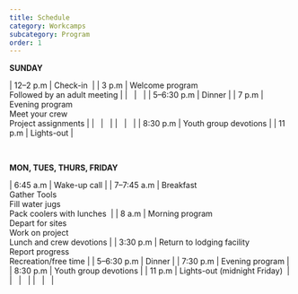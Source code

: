 ```yaml
---
title: Schedule
category: Workcamps
subcategory: Program
order: 1
---
```


**SUNDAY**&nbsp;

| 12–2 p.m | Check-in&nbsp; |
| 3 p.m | Welcome program<br>Followed by an adult meeting |
| &nbsp; | &nbsp; |
| 5–6:30 p.m | Dinner |
| 7 p.m | Evening program<br>Meet your crew<br>Project assignments |
| &nbsp; | &nbsp; |
| &nbsp; | &nbsp; |
| 8:30 p.m | Youth group devotions |
| 11 p.m | Lights-out |

&nbsp;

**MON, TUES, THURS, FRIDAY**

| 6:45 a.m | Wake-up call |
| 7–7:45 a.m | Breakfast<br>Gather Tools<br>Fill water jugs<br>Pack coolers with lunches&nbsp; |
| 8 a.m | Morning program&nbsp;<br>Depart for sites<br>Work on project<br>Lunch and crew devotions |
| 3:30 p.m | Return to lodging facility<br>Report progress<br>Recreation/free time |
| 5–6:30 p.m | Dinner |
| 7:30 p.m | Evening program |
| 8:30 p.m | Youth group devotions |
| 11 p.m | Lights-out (midnight Friday)&nbsp; |
| &nbsp; | &nbsp; |
| &nbsp; | &nbsp; |
